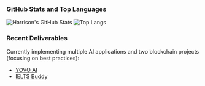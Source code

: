 ### GitHub Stats and Top Languages
![Harrison's GitHub Stats](https://github-readme-stats.vercel.app/api?username=Erio-Harrison&theme=default&count_private=true)
![Top Langs](https://github-readme-stats.vercel.app/api/top-langs/?username=Erio-Harrison&layout=compact&theme=default)

### Recent Deliverables
Currently implementing multiple AI applications and two blockchain projects (focusing on best practices):

- [YOVO AI](https://yovo.ai/main)  
- [IELTS Buddy](https://ielts-buddy-hui.netlify.app/)
